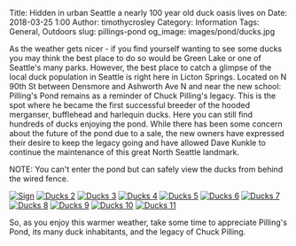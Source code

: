 Title: Hidden in urban Seattle a nearly 100 year old duck oasis lives on
Date: 2018-03-25 1:00
Author: timothycrosley
Category: Information
Tags: General, Outdoors
slug: pillings-pond
og_image: images/pond/ducks.jpg

As the weather gets nicer - if you find yourself wanting to see some ducks you may think the best place to do so would be Green Lake or one of Seattle's many parks. However, the best place to catch a glimpse of the local duck population in Seattle is right here in Licton Springs. Located on N 90th St between Densmore and Ashworth Ave N and near the new school: Pilling's Pond remains as a reminder of Chuck Pilling's legacy. This is the spot where he became the first successful breeder of the hooded merganser, bufflehead and harlequin ducks. Here you can still find hundreds of ducks enjoying the pond. While there has been some concern about the future of the pond due to a sale, the new owners have expressed their desire to keep the legacy going and have allowed Dave Kunkle to continue the maintenance of this great North Seattle landmark.

NOTE: You can't enter the pond but can safely view the ducks from behind the wired fence.

[![Sign](/images/pond/sign.jpg)](/images/pond/sign.jpg)
[![Ducks 2](/images/pond/2.jpg)](/images/pond/2.jpg)
[![Ducks 3](/images/pond/3.jpg)](/images/pond/3.jpg)
[![Ducks 4](/images/pond/4.jpg)](/images/pond/4.jpg)
[![Ducks 5](/images/pond/5.jpg)](/images/pond/5.jpg)
[![Ducks 6](/images/pond/6.jpg)](/images/pond/6.jpg)
[![Ducks 7](/images/pond/7.jpg)](/images/pond/7.jpg)
[![Ducks 8](/images/pond/8.jpg)](/images/pond/8.jpg)
[![Ducks 9](/images/pond/9.jpg)](/images/pond/9.jpg)
[![Ducks 10](/images/pond/10.jpg)](/images/pond/10.jpg)
[![Ducks 11](/images/pond/11.jpg)](/images/pond/11.jpg)

So, as you enjoy this warmer weather, take some time to appreciate Pilling's Pond, its many duck inhabitants, and the legacy of Chuck Pilling. 
